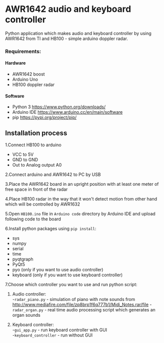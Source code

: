 # AWR1642 audio and keyboard controller
Python application which makes audio and keyboard controller by using AWR1642 from TI and HB100 - simple arduino doppler radar.

### Requirements:
#### Hardware
- AWR1642 boost
- Arduino Uno
- HB100 doppler radar
#### Software
- Python 3 https://www.python.org/downloads/
- Arduino IDE https://www.arduino.cc/en/main/software
- pip https://pypi.org/project/pip/
## Installation process 
1.Connect HB100 to arduino
- VCC to 5V
- GND to GND
- Out to Analog output A0

2.Connect arduino and AWR1642 to PC by USB 

3.Place the AWR1642 board in an upright position with at least one meter of free space in front of the radar
  
4.Place HB100 radar in the way that it won't detect motion from other hand which will be controlled by AWR1632
  
5.Open `HB100.ino` file in `Arduino code` directory by Arduino IDE and upload following code to the board
  
6.Install python packages using `pip install`:
 - sys
 - numpy
 - serial
 - time
 - pyqtgraph 
 - PyQt5
 - pyo (only if you want to use audio controller)
 - keyboard (only if you want to use keyboard controller)
 
 7.Choose which controller you want to use and run python script:
 1. Audio controller:  
        -`radar_piano.py` - simulation of piano with note sounds from http://www.mediafire.com/file/zp8brp1f6q777b1/Midi_Notes.rar/file
        -`radar_organ.py` - real time audio processing script which generates an organ sounds  
        
 2. Keyboard controller:  
        -`gui_app.py` - run keyboard controller with GUI  
        -`keyboard_controller` - run without GUI




 
